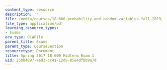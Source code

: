 ```yaml
---
content_type: resource
description: ''
file: /media/courses/18-600-probability-and-random-variables-fall-2019/25bb4897aed3cc4112d685e4dfbb9a7d_MIT18_600F19_mid1_2017.pdf
file_type: application/pdf
learning_resource_types:
- Exams
ocw_type: OCWFile
parent_title: Exams
parent_type: CourseSection
resourcetype: Document
title: Spring 2017 18.600 Midterm Exam 1
uid: 25bb4897-aed3-cc41-12d6-85e4dfbb9a7d
---
```

